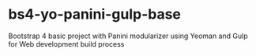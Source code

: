 # bs4-yo-panini-gulp-base
Bootstrap 4 basic project with Panini modularizer using Yeoman and Gulp for Web development build process
